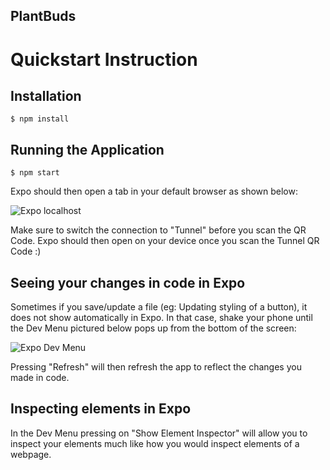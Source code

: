 PlantBuds
--

# Quickstart Instruction
## Installation 
```
$ npm install
```

## Running the Application
```
$ npm start
```
Expo should then open a tab in your default browser as shown below: 

![Expo localhost](https://miro.medium.com/max/4284/1*ICbUGO11EmaHoGyXKNINCg.png)

Make sure to switch the connection to "Tunnel" before you scan the QR Code. Expo should then open on your device once you scan the Tunnel QR Code :)

## Seeing your changes in code in Expo 
Sometimes if you save/update a file (eg: Updating styling of a button), it does not show automatically in Expo. In that case, shake your phone until the Dev Menu pictured below pops up from the bottom of the screen: 

![Expo Dev Menu](https://docs.expo.io/static/images/developer-menu.png)

Pressing "Refresh" will then refresh the app to reflect the changes you made in code. 

## Inspecting elements in Expo 
In the Dev Menu pressing on "Show Element Inspector" will allow you to inspect your elements much like how you would inspect elements of a webpage. 